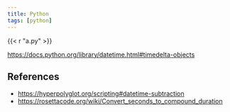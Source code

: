 ```yaml
---
title: Python
tags: [python]
---
```


{{< r "a.py" >}}

<https://docs.python.org/library/datetime.html#timedelta-objects>

## References

- <https://hyperpolyglot.org/scripting#datetime-subtraction>
- <https://rosettacode.org/wiki/Convert_seconds_to_compound_duration>
